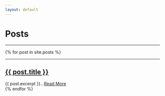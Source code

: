 ```yaml
---
layout: default
---
```


# Posts
<hr>
<div class="posts">
  {% for post in site.posts %}
    <article class="post">
      <hr>
      <h2><a href="{{ site.baseurl }}{{ post.url }}">{{ post.title }}</a></h2>
      <div class="entry">
        {{ post.excerpt }}...<a href="{{ site.baseurl }}{{ post.url }}">Read More</a>
      </div>
    </article>
  {% endfor %}
</div>
